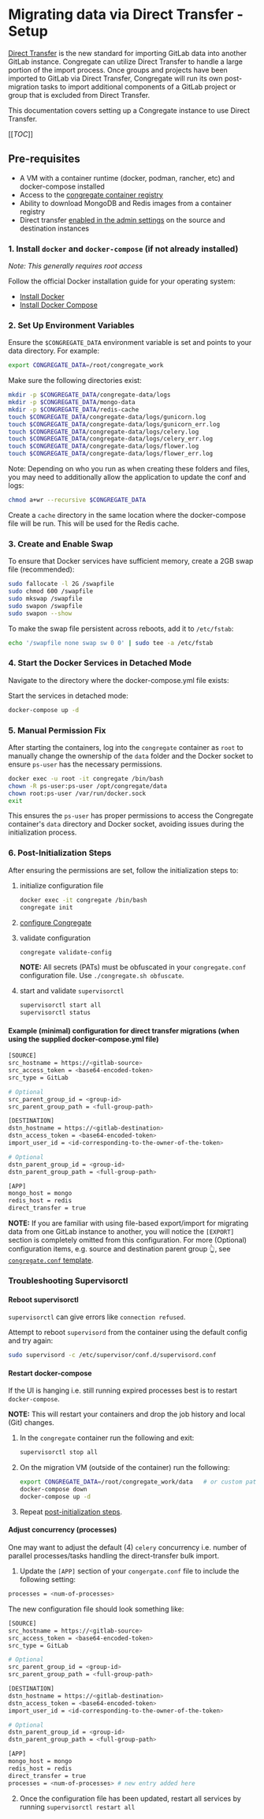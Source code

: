 # Migrating data via Direct Transfer - Setup

[Direct Transfer](https://docs.gitlab.com/ee/api/bulk_imports.html) is the new standard for importing GitLab data into another GitLab instance. Congregate can utilize Direct Transfer to handle a large portion of the import process. Once groups and projects have been imported to GitLab via Direct Transfer, Congregate will run its own post-migration tasks to import additional components of a GitLab project or group that is excluded from Direct Transfer.

This documentation covers setting up a Congregate instance to use Direct Transfer.

[[_TOC_]]

## Pre-requisites

- A VM with a container runtime (docker, podman, rancher, etc) and docker-compose installed
- Access to the [congregate container registry](https://gitlab.com/gitlab-org/professional-services-automation/tools/migration/congregate/container_registry/2394823)
- Ability to download MongoDB and Redis images from a container registry
- Direct transfer [enabled in the admin settings](https://docs.gitlab.com/ee/administration/settings/import_and_export_settings.html#configure-allowed-import-sources) on the source and destination instances

### 1. Install `docker` and `docker-compose` (if not already installed)

*Note: This generally requires root access*

Follow the official Docker installation guide for your operating system:

- [Install Docker](https://docs.docker.com/get-docker/)
- [Install Docker Compose](https://docs.docker.com/compose/install/)

### 2. Set Up Environment Variables

Ensure the `$CONGREGATE_DATA` environment variable is set and points to your data directory. For example:

```bash
export CONGREGATE_DATA=/root/congregate_work
```

Make sure the following directories exist:

```bash
mkdir -p $CONGREGATE_DATA/congregate-data/logs
mkdir -p $CONGREGATE_DATA/mongo-data
mkdir -p $CONGREGATE_DATA/redis-cache
touch $CONGREGATE_DATA/congregate-data/logs/gunicorn.log
touch $CONGREGATE_DATA/congregate-data/logs/gunicorn_err.log
touch $CONGREGATE_DATA/congregate-data/logs/celery.log
touch $CONGREGATE_DATA/congregate-data/logs/celery_err.log
touch $CONGREGATE_DATA/congregate-data/logs/flower.log
touch $CONGREGATE_DATA/congregate-data/logs/flower_err.log
```

Note: Depending on who you run as when creating these folders and files, you may need to additionally allow the application to update the conf and logs:

```bash
chmod a+wr --recursive $CONGREGATE_DATA
```

Create a `cache` directory in the same location where the docker-compose file will be run. This will be used for the Redis cache.

### 3. Create and Enable Swap

To ensure that Docker services have sufficient memory, create a 2GB swap file (recommended):

```bash
sudo fallocate -l 2G /swapfile
sudo chmod 600 /swapfile
sudo mkswap /swapfile
sudo swapon /swapfile
sudo swapon --show
```

To make the swap file persistent across reboots, add it to `/etc/fstab`:

```bash
echo '/swapfile none swap sw 0 0' | sudo tee -a /etc/fstab
```

### 4. Start the Docker Services in Detached Mode

Navigate to the directory where the docker-compose.yml file exists:

Start the services in detached mode:

```bash
docker-compose up -d
```

### 5. Manual Permission Fix

After starting the containers, log into the `congregate` container as `root` to manually change the ownership of the `data` folder and the Docker socket to ensure `ps-user` has the necessary permissions.

```bash
docker exec -u root -it congregate /bin/bash
chown -R ps-user:ps-user /opt/congregate/data
chown root:ps-user /var/run/docker.sock
exit
```

This ensures the `ps-user` has proper permissions to access the Congregate container's `data` directory and Docker socket, avoiding issues during the initialization process.

### 6. Post-Initialization Steps

After ensuring the permissions are set, follow the initialization steps to:

1. initialize configuration file

    ```bash
    docker exec -it congregate /bin/bash
    congregate init
    ```

1. [configure Congregate](#example-configuration-for-direct-transfer-migrations-when-using-the-supplied-docker-composeyml-file)
1. validate configuration

    ```bash
    congregate validate-config
    ```

    **NOTE:** All secrets (PATs) must be obfuscated in your `congregate.conf` configuration file. Use `./congregate.sh obfuscate`.

1. start and validate `supervisorctl`

    ```bash
    supervisorctl start all
    supervisorctl status
    ```

#### Example (minimal) configuration for direct transfer migrations (when using the supplied docker-compose.yml file)

```bash
[SOURCE]
src_hostname = https://<gitlab-source>
src_access_token = <base64-encoded-token>
src_type = GitLab

# Optional
src_parent_group_id = <group-id>
src_parent_group_path = <full-group-path>

[DESTINATION]
dstn_hostname = https://<gitlab-destination>
dstn_access_token = <base64-encoded-token>
import_user_id = <id-corresponding-to-the-owner-of-the-token>

# Optional
dstn_parent_group_id = <group-id>
dstn_parent_group_path = <full-group-path>

[APP]
mongo_host = mongo
redis_host = redis
direct_transfer = true
```

**NOTE:** If you are familiar with using file-based export/import for migrating data from one GitLab instance to another, you will notice the `[EXPORT]` section is completely omitted from this configuration. For more (Optional) configuration items, e.g. source and destination parent group 👆, see [`congregate.conf` template](/congregate.conf.template).

### Troubleshooting Supervisorctl

#### Reboot supervisorctl

`supervisorctl` can give errors like `connection refused`.

Attempt to reboot `supervisord` from the container using the default config and try again:

```bash
sudo supervisord -c /etc/supervisor/conf.d/supervisord.conf
```

#### Restart docker-compose

If the UI is hanging i.e. still running expired processes best is to restart `docker-compose`.

**NOTE:** This will restart your containers and drop the job history and local (Git) changes.

1. In the `congregate` container run the following and exit:

    ```bash
    supervisorctl stop all
    ```

1. On the migration VM (outside of the container) run the following:

    ```bash
    export CONGREGATE_DATA=/root/congregate_work/data   # or custom path
    docker-compose down
    docker-compose up -d
    ```

1. Repeat [post-initialization steps](#6-post-initialization-steps).

#### Adjust concurrency (processes)

One may want to adjust the default (4) `celery` concurrency i.e. number of parallel processes/tasks handling the direct-transfer bulk import.

1. Update the `[APP]` section of your `congergate.conf` file to include the following setting:

```bash
processes = <num-of-processes>
```

The new configuration file should look something like:

```bash
[SOURCE]
src_hostname = https://<gitlab-source>
src_access_token = <base64-encoded-token>
src_type = GitLab

# Optional
src_parent_group_id = <group-id>
src_parent_group_path = <full-group-path>

[DESTINATION]
dstn_hostname = https://<gitlab-destination>
dstn_access_token = <base64-encoded-token>
import_user_id = <id-corresponding-to-the-owner-of-the-token>

# Optional
dstn_parent_group_id = <group-id>
dstn_parent_group_path = <full-group-path>

[APP]
mongo_host = mongo
redis_host = redis
direct_transfer = true
processes = <num-of-processes> # new entry added here
```

2. Once the configuration file has been updated, restart all services by running `supervisorctl restart all`

